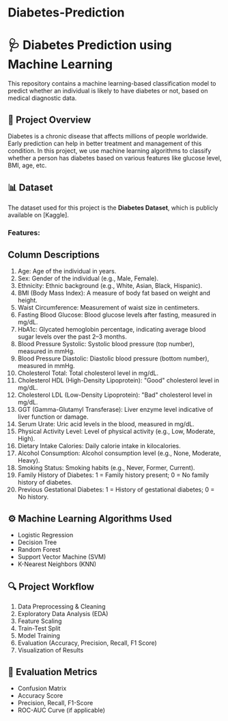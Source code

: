 ﻿# Diabetes-Prediction
# 🩺 Diabetes Prediction using Machine Learning

This repository contains a machine learning-based classification model to predict whether an individual is likely to have diabetes or not, based on medical diagnostic data.

## 📌 Project Overview

Diabetes is a chronic disease that affects millions of people worldwide. Early prediction can help in better treatment and management of this condition. In this project, we use machine learning algorithms to classify whether a person has diabetes based on various features like glucose level, BMI, age, etc.

## 📊 Dataset

The dataset used for this project is the **Diabetes Dataset**, which is publicly available on [Kaggle].

### Features:
## Column Descriptions
1. Age: Age of the individual in years.</br>
2. Sex: Gender of the individual (e.g., Male, Female).</br>
3. Ethnicity: Ethnic background (e.g., White, Asian, Black, Hispanic).</br>
4. BMI (Body Mass Index): A measure of body fat based on weight and height.</br>
5. Waist Circumference: Measurement of waist size in centimeters.</br>
6. Fasting Blood Glucose: Blood glucose levels after fasting, measured in mg/dL.
7. HbA1c: Glycated hemoglobin percentage, indicating average blood sugar levels over the past 2–3 months.</br>
8. Blood Pressure Systolic: Systolic blood pressure (top number), measured in mmHg.</br>
9. Blood Pressure Diastolic: Diastolic blood pressure (bottom number), measured in mmHg.</br>
10. Cholesterol Total: Total cholesterol level in mg/dL.</br>
11. Cholesterol HDL (High-Density Lipoprotein): "Good" cholesterol level in mg/dL.</br>
12. Cholesterol LDL (Low-Density Lipoprotein): "Bad" cholesterol level in mg/dL.</br>
13. GGT (Gamma-Glutamyl Transferase): Liver enzyme level indicative of liver function or damage.</br>
14. Serum Urate: Uric acid levels in the blood, measured in mg/dL.</br>
15. Physical Activity Level: Level of physical activity (e.g., Low, Moderate, High).</br>
16. Dietary Intake Calories: Daily calorie intake in kilocalories.</br>
17. Alcohol Consumption: Alcohol consumption level (e.g., None, Moderate, Heavy).</br>
18. Smoking Status: Smoking habits (e.g., Never, Former, Current).</br>
19. Family History of Diabetes: 1 = Family history present; 0 = No family history of diabetes.</br>
20. Previous Gestational Diabetes: 1 = History of gestational diabetes; 0 = No history.</br>

## ⚙️ Machine Learning Algorithms Used

- Logistic Regression
- Decision Tree
- Random Forest
- Support Vector Machine (SVM)
- K-Nearest Neighbors (KNN)

## 🔍 Project Workflow

1. Data Preprocessing & Cleaning
2. Exploratory Data Analysis (EDA)
3. Feature Scaling
4. Train-Test Split
5. Model Training
6. Evaluation (Accuracy, Precision, Recall, F1 Score)
7. Visualization of Results

## 🧪 Evaluation Metrics

- Confusion Matrix
- Accuracy Score
- Precision, Recall, F1-Score
- ROC-AUC Curve (if applicable)


